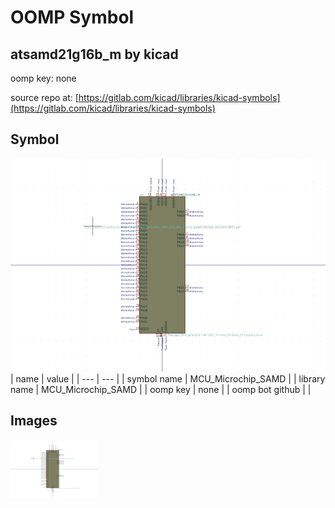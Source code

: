 # OOMP Symbol  
## atsamd21g16b_m  by kicad  
  
oomp key: none  
  
source repo at: [https://gitlab.com/kicad/libraries/kicad-symbols](https://gitlab.com/kicad/libraries/kicad-symbols)  
## Symbol  
  
[![working.png](working_600.png)](working.png)  
| name | value | 
| --- | --- | 
| symbol name | MCU_Microchip_SAMD | 
| library name | MCU_Microchip_SAMD | 
| oomp key | none | 
| oomp bot github |  | 
## Images  
  
[![working.png](working_140.png)](working.png)  
